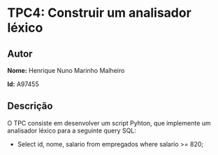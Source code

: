# TPC4: Construir um analisador léxico

## Autor

**Nome:** Henrique Nuno Marinho Malheiro

**Id:** A97455

## Descrição

O TPC consiste em desenvolver um script Pyhton, que implemente um analisador léxico para a seguinte query SQL:

- Select id, nome, salario from empregados where salario >= 820;